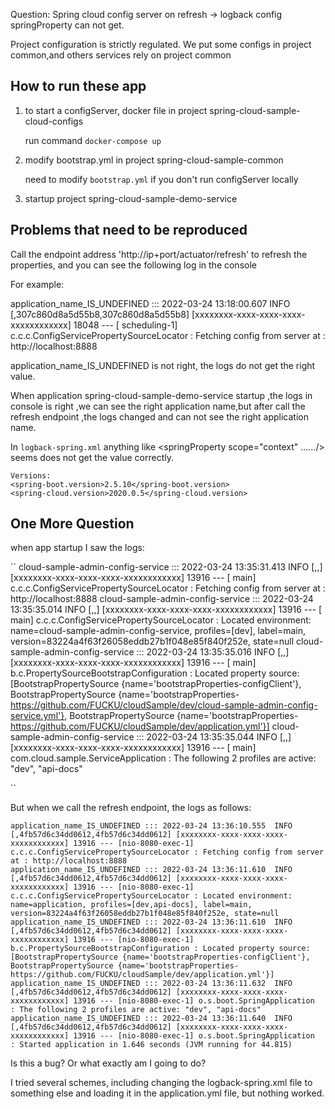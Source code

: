 Question: Spring cloud config server on refresh -> logback config springProperty can not get.

Project configuration is strictly regulated. We put some configs in project common,and others services rely on  project common

## How to run these app

1. to start a configServer, docker file in project spring-cloud-sample-cloud-configs

    run command `docker-compose up`

2. modify bootstrap.yml in project spring-cloud-sample-common

    need to modify `bootstrap.yml` if you don't run configServer locally  

3. startup project spring-cloud-sample-demo-service

## Problems that need to be reproduced
Call the endpoint address 'http://ip+port/actuator/refresh' to refresh the properties, and you can see the following log in the console

For example:

application_name_IS_UNDEFINED ::: 2022-03-24 13:18:00.607  INFO [,307c860d8a5d55b8,307c860d8a5d55b8] [xxxxxxxx-xxxx-xxxx-xxxx-xxxxxxxxxxxx] 18048 --- [   scheduling-1] c.c.c.ConfigServicePropertySourceLocator : Fetching config from server at : http://localhost:8888

application_name_IS_UNDEFINED is not right, the logs do not get the right value.

When application spring-cloud-sample-demo-service startup ,the logs in console is right ,we can see the right application name,but after call the refresh endpoint ,the logs changed and can not see the right application name.

In `logback-spring.xml` anything like <springProperty scope="context" ....../> seems does not get the value correctly.

```
Versions:
<spring-boot.version>2.5.10</spring-boot.version>
<spring-cloud.version>2020.0.5</spring-cloud.version>
```

## One More Question
when app startup I saw the logs:

``
cloud-sample-admin-config-service ::: 2022-03-24 13:35:31.413  INFO [,,] [xxxxxxxx-xxxx-xxxx-xxxx-xxxxxxxxxxxx] 13916 --- [           main] c.c.c.ConfigServicePropertySourceLocator : Fetching config from server at : http://localhost:8888
cloud-sample-admin-config-service ::: 2022-03-24 13:35:35.014  INFO [,,] [xxxxxxxx-xxxx-xxxx-xxxx-xxxxxxxxxxxx] 13916 --- [           main] c.c.c.ConfigServicePropertySourceLocator : Located environment: name=cloud-sample-admin-config-service, profiles=[dev], label=main, version=83224a4f63f26058eddb27b1f048e85f840f252e, state=null
cloud-sample-admin-config-service ::: 2022-03-24 13:35:35.016  INFO [,,] [xxxxxxxx-xxxx-xxxx-xxxx-xxxxxxxxxxxx] 13916 --- [           main] b.c.PropertySourceBootstrapConfiguration : Located property source: [BootstrapPropertySource {name='bootstrapProperties-configClient'}, BootstrapPropertySource {name='bootstrapProperties-https://github.com/FUCKU/cloudSample/dev/cloud-sample-admin-config-service.yml'}, BootstrapPropertySource {name='bootstrapProperties-https://github.com/FUCKU/cloudSample/dev/application.yml'}]
cloud-sample-admin-config-service ::: 2022-03-24 13:35:35.044  INFO [,,] [xxxxxxxx-xxxx-xxxx-xxxx-xxxxxxxxxxxx] 13916 --- [           main] com.cloud.sample.ServiceApplication      : The following 2 profiles are active: "dev", "api-docs"

``


But when we call the refresh endpoint, the logs as follows:
```
application_name_IS_UNDEFINED ::: 2022-03-24 13:36:10.555  INFO [,4fb57d6c34dd0612,4fb57d6c34dd0612] [xxxxxxxx-xxxx-xxxx-xxxx-xxxxxxxxxxxx] 13916 --- [nio-8080-exec-1] c.c.c.ConfigServicePropertySourceLocator : Fetching config from server at : http://localhost:8888
application_name_IS_UNDEFINED ::: 2022-03-24 13:36:11.610  INFO [,4fb57d6c34dd0612,4fb57d6c34dd0612] [xxxxxxxx-xxxx-xxxx-xxxx-xxxxxxxxxxxx] 13916 --- [nio-8080-exec-1] c.c.c.ConfigServicePropertySourceLocator : Located environment: name=application, profiles=[dev,api-docs], label=main, version=83224a4f63f26058eddb27b1f048e85f840f252e, state=null
application_name_IS_UNDEFINED ::: 2022-03-24 13:36:11.610  INFO [,4fb57d6c34dd0612,4fb57d6c34dd0612] [xxxxxxxx-xxxx-xxxx-xxxx-xxxxxxxxxxxx] 13916 --- [nio-8080-exec-1] b.c.PropertySourceBootstrapConfiguration : Located property source: [BootstrapPropertySource {name='bootstrapProperties-configClient'}, BootstrapPropertySource {name='bootstrapProperties-https://github.com/FUCKU/cloudSample/dev/application.yml'}]
application_name_IS_UNDEFINED ::: 2022-03-24 13:36:11.632  INFO [,4fb57d6c34dd0612,4fb57d6c34dd0612] [xxxxxxxx-xxxx-xxxx-xxxx-xxxxxxxxxxxx] 13916 --- [nio-8080-exec-1] o.s.boot.SpringApplication               : The following 2 profiles are active: "dev", "api-docs"
application_name_IS_UNDEFINED ::: 2022-03-24 13:36:11.640  INFO [,4fb57d6c34dd0612,4fb57d6c34dd0612] [xxxxxxxx-xxxx-xxxx-xxxx-xxxxxxxxxxxx] 13916 --- [nio-8080-exec-1] o.s.boot.SpringApplication               : Started application in 1.646 seconds (JVM running for 44.815)

```

Is this a bug? Or what exactly am I going to do?

I tried several schemes, including changing the logback-spring.xml file to something else and loading it in the application.yml file, but nothing worked.